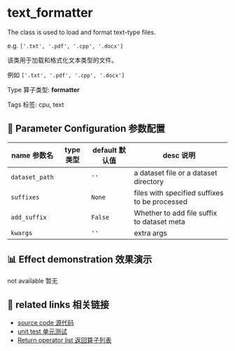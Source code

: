 # text_formatter

The class is used to load and format text-type files.

e.g. `['.txt', '.pdf', '.cpp', '.docx']`

该类用于加载和格式化文本类型的文件。

例如 `['.txt', '.pdf', '.cpp', '.docx']`

Type 算子类型: **formatter**

Tags 标签: cpu, text

## 🔧 Parameter Configuration 参数配置
| name 参数名 | type 类型 | default 默认值 | desc 说明 |
|--------|------|--------|------|
| `dataset_path` |  | `''` | a dataset file or a dataset directory |
| `suffixes` |  | `None` | files with specified suffixes to be processed |
| `add_suffix` |  | `False` | Whether to add file suffix to dataset meta |
| `kwargs` |  | `''` | extra args |

## 📊 Effect demonstration 效果演示
not available 暂无

## 🔗 related links 相关链接
- [source code 源代码](../../../data_juicer/ops/formatter/text_formatter.py)
- [unit test 单元测试]()
- [Return operator list 返回算子列表](../../Operators.md)